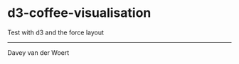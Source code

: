d3-coffee-visualisation
=======================

Test with d3 and the force layout

----------------------
Davey van der Woert
